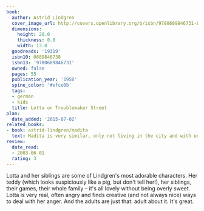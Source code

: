 ```yaml
---
book:
  author: Astrid Lindgren
  cover_image_url: http://covers.openlibrary.org/b/isbn/9780689846731-L.jpg
  dimensions:
    height: 20.0
    thickness: 0.8
    width: 13.0
  goodreads: '19319'
  isbn10: 0689846738
  isbn13: '9780689846731'
  owned: false
  pages: 55
  publication_year: '1958'
  spine_color: '#efce0b'
  tags:
  - german
  - kids
  title: Lotta on Troublemaker Street
plan:
  date_added: '2015-07-02'
related_books:
- book: astrid-lindgren/madita
  text: Madita is very similar, only not living in the city and with only two kids.
review:
  date_read:
  - 2003-06-01
  rating: 3
---
```


Lotta and her siblings are some of Lindgren's most adorable characters. Her teddy (which looks suspiciously like a pig,
but don't tell her!), her siblings, their games, their whole family – it's all lovely without being overly sweet. Lotta
is very real, often angry and finds creative (and not always nice) ways to deal with her anger. And the adults are just
that: adult about it. It's great.
